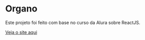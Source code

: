# Organo

Este projeto foi feito com base no curso da Alura sobre ReactJS.

[Veja o site aqui](https://organo-wine.vercel.app)
